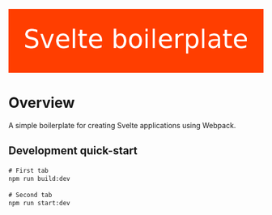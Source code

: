 <p align="center">
	<img src="static/logo.png" alt="Svelte boilerplate">
</p>

# Overview

A simple boilerplate for creating Svelte applications using Webpack.

## Development quick-start

```
# First tab
npm run build:dev

# Second tab
npm run start:dev
```
